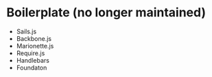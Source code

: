 # Boilerplate (no longer maintained)

* Sails.js
* Backbone.js
* Marionette.js
* Require.js
* Handlebars
* Foundaton
